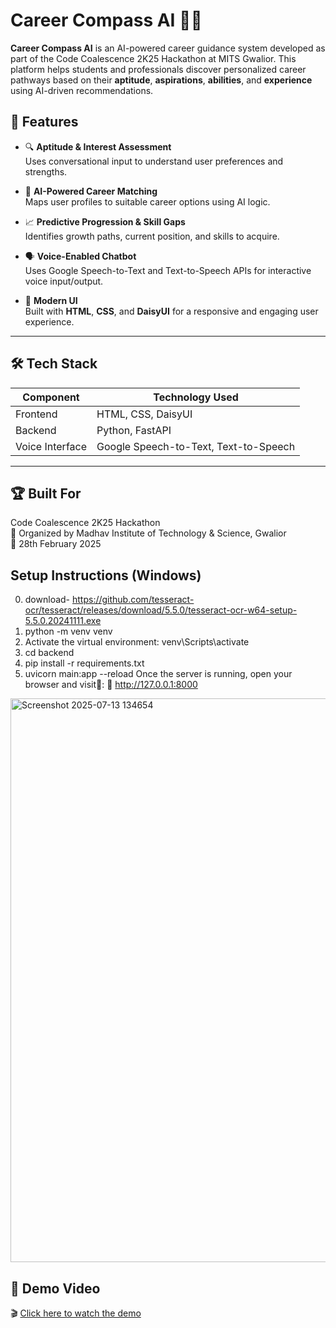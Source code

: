 # Career Compass AI 🎯🧭

**Career Compass AI** is an AI-powered career guidance system developed as part of the Code Coalescence 2K25 Hackathon at MITS Gwalior. This platform helps students and professionals discover personalized career pathways based on their **aptitude**, **aspirations**, **abilities**, and **experience** using AI-driven recommendations.


## 🚀 Features

- 🔍 **Aptitude & Interest Assessment**  
  Uses conversational input to understand user preferences and strengths.

- 🧠 **AI-Powered Career Matching**  
  Maps user profiles to suitable career options using AI logic.

- 📈 **Predictive Progression & Skill Gaps**  
  Identifies growth paths, current position, and skills to acquire.

- 🗣️ **Voice-Enabled Chatbot**  
  Uses Google Speech-to-Text and Text-to-Speech APIs for interactive voice input/output.

- 🎨 **Modern UI**  
  Built with **HTML**, **CSS**, and **DaisyUI** for a responsive and engaging user experience.


---

## 🛠️ Tech Stack

| Component       | Technology Used                     |
|----------------|--------------------------------------|
| Frontend       | HTML, CSS, DaisyUI                   |
| Backend        | Python, FastAPI                      |
| Voice Interface| Google Speech-to-Text, Text-to-Speech|  

---
## 🏆 Built For

Code Coalescence 2K25 Hackathon  
📍 Organized by Madhav Institute of Technology & Science, Gwalior  
📅 28th February 2025



## Setup Instructions (Windows)

0. download- https://github.com/tesseract-ocr/tesseract/releases/download/5.5.0/tesseract-ocr-w64-setup-5.5.0.20241111.exe
1. python -m venv venv
2. Activate the virtual environment:
   venv\Scripts\activate
3. cd backend
4. pip install -r requirements.txt
5. uvicorn main:app --reload
Once the server is running, open your browser and visit🚀:
📍 http://127.0.0.1:8000

<img width="1885" height="902" alt="Screenshot 2025-07-13 134654" src="https://github.com/user-attachments/assets/7c89eca0-e158-473f-be37-2b175cf69f39" />

## 🎥 Demo Video

🎬 [Click here to watch the demo](https://drive.google.com/file/d/1HKFJSOoEIXw8tLzCEc_k0EMFA2BoaSJY/view?usp=sharing)
